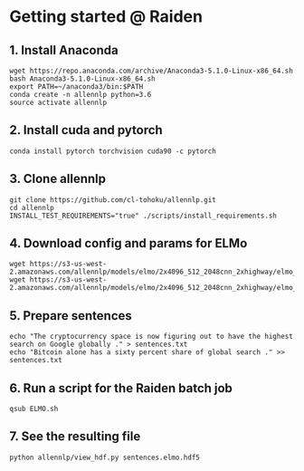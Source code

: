 # Getting started @ Raiden

## 1. Install Anaconda
    wget https://repo.anaconda.com/archive/Anaconda3-5.1.0-Linux-x86_64.sh
	bash Anaconda3-5.1.0-Linux-x86_64.sh
	export PATH=~/anaconda3/bin:$PATH
	conda create -n allennlp python=3.6
	source activate allennlp

## 2. Install cuda and pytorch
	conda install pytorch torchvision cuda90 -c pytorch

## 3. Clone allennlp
	git clone https://github.com/cl-tohoku/allennlp.git
	cd allennlp
	INSTALL_TEST_REQUIREMENTS="true" ./scripts/install_requirements.sh

## 4. Download config and params for ELMo
    wget https://s3-us-west-2.amazonaws.com/allennlp/models/elmo/2x4096_512_2048cnn_2xhighway/elmo_2x4096_512_2048cnn_2xhighway_options.json
    wget https://s3-us-west-2.amazonaws.com/allennlp/models/elmo/2x4096_512_2048cnn_2xhighway/elmo_2x4096_512_2048cnn_2xhighway_weights.hdf5

## 5. Prepare sentences
    echo "The cryptocurrency space is now figuring out to have the highest search on Google globally ." > sentences.txt
    echo "Bitcoin alone has a sixty percent share of global search ." >> sentences.txt

## 6. Run a script for the Raiden batch job
    qsub ELMO.sh

## 7. See the resulting file
    python allennlp/view_hdf.py sentences.elmo.hdf5

